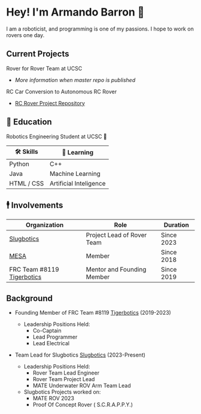 # Hey! I'm Armando Barron 👋
I am a roboticist, and programming is one of my passions. I hope to work on rovers one day.

## Current Projects
Rover for Rover Team at UCSC
- *More information when master repo is published*

RC Car Conversion to Autonomous RC Rover
- [RC Rover Project Repository](https://github.com/Mando8119/RC-Rover-Project)


## 📖 Education
Robotics Engineering Student at UCSC 🤖

| 🛠 Skills | 🧐 Learning |
| --- | --- |
| Python | C++ |
| Java | Machine Learning |
| HTML / CSS | Artificial Inteligence |

## 🕴️ Involvements
| Organization | Role | Duration |
| --- | --- | --- |
| [Slugbotics](https://github.com/Slugbotics) | Project Lead of Rover Team | Since 2023 |
| [MESA](https://mesausa.org/) | Member | Since 2018 |
| FRC Team #8119 [Tigerbotics](https://github.com/Imperial-High-School-TigerBotics) | Mentor and Founding Member | Since 2019 |

## Background
- Founding Member of FRC Team #8119 [Tigerbotics](https://github.com/Imperial-High-School-TigerBotics) (2019-2023)
    - Leadership Positions Held:
        - Co-Captain
        - Lead Programmer
        - Lead Electrical

- Team Lead for Slugbotics [Slugbotics](https://github.com/Slugbotics) (2023-Present)
    - Leadership Positions Held:
        - Rover Team Lead Engineer
        - Rover Team Project Lead
        - MATE Underwater ROV Arm Team Lead
    - Slugbotics Projects worked on:
        - MATE ROV 2023
        - Proof Of Concept Rover ( S.C.R.A.P.P.Y.)
